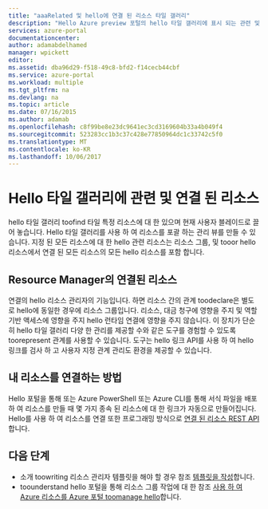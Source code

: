 ```yaml
---
title: "aaaRelated 및 hello에 연결 된 리소스 타일 갤러리"
description: "Hello Azure preview 포털의 hello 타일 갤러리에 표시 되는 관련 및 연결 된 리소스에 알아봅니다."
services: azure-portal
documentationcenter: 
author: adamabdelhamed
manager: wpickett
editor: 
ms.assetid: dba96d29-f518-49c8-bfd2-f14cecb44cbf
ms.service: azure-portal
ms.workload: multiple
ms.tgt_pltfrm: na
ms.devlang: na
ms.topic: article
ms.date: 07/16/2015
ms.author: adamab
ms.openlocfilehash: c8f99be8e23dc9641ec3cd3169604b33a4b049f4
ms.sourcegitcommit: 523283cc1b3c37c428e77850964dc1c33742c5f0
ms.translationtype: MT
ms.contentlocale: ko-KR
ms.lasthandoff: 10/06/2017
---
```

# <a name="related-and-linked-resources-in-hello-tile-gallery"></a>Hello 타일 갤러리에 관련 및 연결 된 리소스
hello 타일 갤러리 toofind 타일 특정 리소스에 대 한 있으며 현재 사용자 블레이드로 끌어 놓습니다. Hello 타일 갤러리를 사용 하 여 리소스를 포괄 하는 관리 뷰를 만들 수 있습니다. 지정 된 모든 리소스에 대 한 hello 관련 리소스는 리소스 그룹, 및 tooor hello 리소스에서 연결 된 모든 리소스의 모든 hello 리소스를 포함 합니다.

## <a name="linked-resources-in-resource-manager"></a>Resource Manager의 연결된 리소스
연결의 hello 리소스 관리자의 기능입니다.  하면 리소스 간의 관계 toodeclare은 별도로 hello에 동일한 경우에 리소스 그룹입니다. 리소스, 대금 청구에 영향을 주지 및 역할 기반 액세스에 영향을 주지 hello 런타임 연결에 영향을 주지 않습니다.  이 장치가 단순히 hello 타일 갤러리 다양 한 관리를 제공할 수와 같은 도구를 경험할 수 있도록 toorepresent 관계를 사용할 수 있습니다.  도구는 hello 링크 API를 사용 하 여 hello 링크를 검사 하 고 사용자 지정 관계 관리도 환경을 제공할 수 있습니다. 

## <a name="how-do-i-link-my-resources"></a>내 리소스를 연결하는 방법
Hello 포털을 통해 또는 Azure PowerShell 또는 Azure CLI를 통해 서식 파일을 배포 하 여 리소스를 만들 때 몇 가지 종속 된 리소스에 대 한 링크가 자동으로 만들어집니다. Hello를 사용 하 여 리소스를 연결 또한 프로그래밍 방식으로 [연결 된 리소스 REST API](/rest/api/resources/resourcelinks)합니다.

## <a name="next-steps"></a>다음 단계
* 소개 toowriting 리소스 관리자 템플릿을 해야 할 경우 참조 [템플릿을 작성](../azure-resource-manager/resource-group-authoring-templates.md)합니다.
* toounderstand hello 포털을 통해 리소스 그룹 작업에 대 한 참조 [사용 하 여 Azure 리소스를 Azure 포털 toomanage hello](../azure-resource-manager/resource-group-portal.md)합니다.

